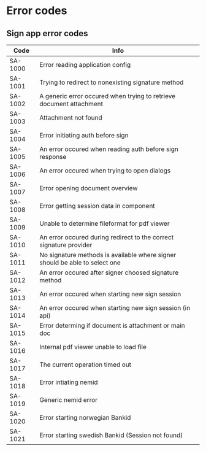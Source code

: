 # Error codes

## Sign app error codes
|Code|Info|
|----|-----|
|SA-1000|Error reading application config |
|SA-1001|Trying to redirect to nonexisting signature method|
|SA-1002|A generic error occured when trying to retrieve document attachment|
|SA-1003|Attachment not found|
|SA-1004|Error initiating auth before sign|
|SA-1005|An error occured when reading auth before sign response|
|SA-1006|An error occured when trying to open dialogs|
|SA-1007|Error opening document overview|
|SA-1008|Error getting session data in component|
|SA-1009|Unable to determine fileformat for pdf viewer|
|SA-1010|An error occured during redirect to the correct signature provider|
|SA-1011|No signature methods is available where signer should be able to select one|
|SA-1012|An error occured after signer choosed signature method|
|SA-1013|An error occured when starting new sign session
|SA-1014|An error occured when starting new sign session (in api)|
|SA-1015|Error determing if document is attachment or main doc|
|SA-1016|Internal pdf viewer unable to load file|
|SA-1017|The current operation timed out|
|SA-1018|Error intiating nemid|
|SA-1019|Generic nemid error|
|SA-1020|Error starting norwegian Bankid|
|SA-1021|Error starting swedish Bankid (Session not found)|
